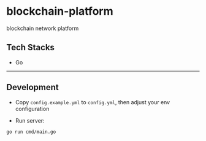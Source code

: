 # blockchain-platform

blockchain network platform

## Tech Stacks

- Go

---

## Development

- Copy `config.example.yml` to `config.yml`, then adjust your env configuration

- Run server:

```bash
go run cmd/main.go
```

